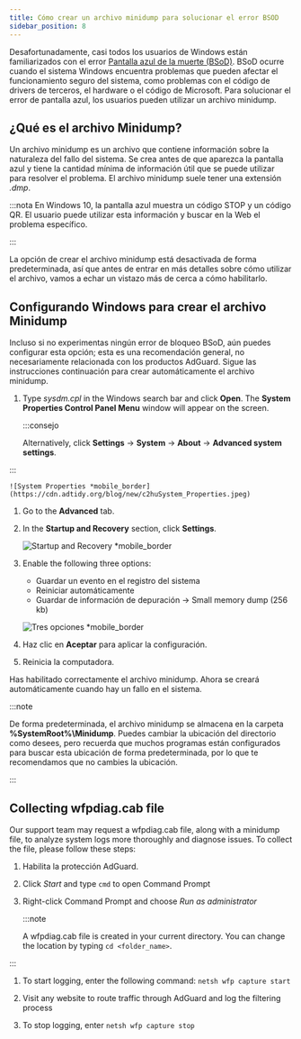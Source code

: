 ```yaml
---
title: Cómo crear un archivo minidump para solucionar el error BSOD
sidebar_position: 8
---
```


Desafortunadamente, casi todos los usuarios de Windows están familiarizados con el error [Pantalla azul de la muerte (BSoD)](https://es.wikipedia.org/wiki/Pantalla_azul_de_la_muerte). BSoD ocurre cuando el sistema Windows encuentra problemas que pueden afectar el funcionamiento seguro del sistema, como problemas con el código de drivers de terceros, el hardware o el código de Microsoft. Para solucionar el error de pantalla azul, los usuarios pueden utilizar un archivo minidump.

## ¿Qué es el archivo Minidump?

Un archivo minidump es un archivo que contiene información sobre la naturaleza del fallo del sistema. Se crea antes de que aparezca la pantalla azul y tiene la cantidad mínima de información útil que se puede utilizar para resolver el problema. El archivo minidump suele tener una extensión *.dmp*.

:::nota
En Windows 10, la pantalla azul muestra un código STOP y un código QR. El usuario puede utilizar esta información y buscar en la Web el problema específico.

:::

La opción de crear el archivo minidump está desactivada de forma predeterminada, así que antes de entrar en más detalles sobre cómo utilizar el archivo, vamos a echar un vistazo más de cerca a cómo habilitarlo.

## Configurando Windows para crear el archivo Minidump

Incluso si no experimentas ningún error de bloqueo BSoD, aún puedes configurar esta opción; esta es una recomendación general, no necesariamente relacionada con los productos AdGuard. Sigue las instrucciones continuación para crear automáticamente el archivo minidump.

 1. Type *sysdm.cpl* in the Windows search bar and click **Open**. The **System Properties Control Panel Menu** window will appear on the screen.

    :::consejo

    Alternatively, click **Settings** → **System** → **About** → **Advanced system settings**.


:::

    ![System Properties *mobile_border](https://cdn.adtidy.org/blog/new/c2huSystem_Properties.jpeg)

 1. Go to the **Advanced** tab.
 1. In the **Startup and Recovery** section, click **Settings**.

    ![Startup and Recovery *mobile_border](https://cdn.adtidy.org/blog/new/1dmybiStartup_and_Recovery.png)

 1. Enable the following three options:

    - Guardar un evento en el registro del sistema
    - Reiniciar automáticamente
    - Guardar de información de depuración → Small memory dump (256 kb)

    ![Tres opciones *mobile_border](https://cdn.adtidy.org/blog/new/nmr4eThree_options.png)

 1. Haz clic en **Aceptar** para aplicar la configuración.
 1. Reinicia la computadora.

Has habilitado correctamente el archivo minidump. Ahora se creará automáticamente cuando hay un fallo en el sistema.

:::note

De forma predeterminada, el archivo minidump se almacena en la carpeta **%SystemRoot%\Minidump**. Puedes cambiar la ubicación del directorio como desees, pero recuerda que muchos programas están configurados para buscar esta ubicación de forma predeterminada, por lo que te recomendamos que no cambies la ubicación.

:::

## Collecting wfpdiag.cab file

Our support team may request a wfpdiag.cab file, along with a minidump file, to analyze system logs more thoroughly and diagnose issues. To collect the file, please follow these steps:

1. Habilita la protección AdGuard.

1. Click *Start* and type `cmd` to open Command Prompt

1. Right-click Command Prompt and choose *Run as administrator*

    :::note

    A wfpdiag.cab file is created in your current directory. You can change the location by typing `cd <folder_name>`.


:::

1. To start logging, enter the following command: `netsh wfp capture start`

1. Visit any website to route traffic through AdGuard and log the filtering process

1. To stop logging, enter `netsh wfp capture stop`
